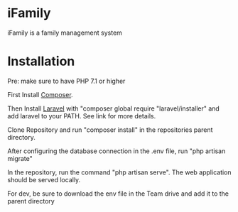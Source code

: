 # iFamily
iFamily is a family management system

# Installation
Pre: make sure to have PHP 7.1 or higher

First Install [Composer](https://getcomposer.org/download/).

Then Install [Laravel](https://laravel.com/docs/5.7/installation) with "composer global require "laravel/installer" and add laravel to your PATH.
See link for more details.

Clone Repository and run "composer install" in the repositories parent directory.

After configuring the database connection in the .env file, run "php artisan migrate"

In the repository, run the command "php artisan serve".  The web application should be served locally. 

For dev, be sure to download the env file in the Team drive and add it to the parent directory
